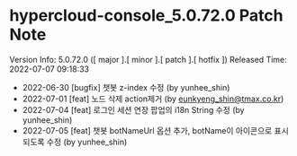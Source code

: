 # hypercloud-console_5.0.72.0 Patch Note

Version Info: 5.0.72.0 ([ major ].[ minor ].[ patch ].[ hotfix ])
Released Time: 2022-07-07 09:18:33

- 2022-06-30 [bugfix] 챗봇 z-index 수정 (by yunhee_shin) 
- 2022-07-01 [feat] 노드 삭제 action제거 (by eunkyeng_shin@tmax.co.kr) 
- 2022-07-04 [feat] 로그인 세션 연장 팝업의 i18n String 수정 (by yunhee_shin) 
- 2022-07-05 [feat] 챗봇 botNameUrl 옵션 추가, botName이 아이콘으로 표시되도록 수정 (by yunhee_shin) 
